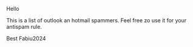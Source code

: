 Hello

This is a list of outlook an hotmail spammers.
Feel free zo use it for your antispam rule.

Best Fabiu2024

